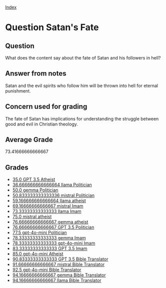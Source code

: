 
[Index](../../index.md)
# Question Satan's Fate
## Question
What does the content say about the fate of Satan and his followers in hell?

## Answer from notes
Satan and the evil spirits who follow him will be thrown into hell for eternal punishment.

## Concern used for grading
The fate of Satan has implications for understanding the struggle between good and evil in Christian theology.

## Average Grade
73.41666666666667

## Grades
 * [35.0 GPT 3.5 Atheist](../answers/GPT_3.5_Atheist/Satan_s_Fate.md)
 * [36.666666666666664 llama Politician](../answers/llama_Politician/Satan_s_Fate.md)
 * [50.0 gemma Politician](../answers/gemma_Politician/Satan_s_Fate.md)
 * [50.833333333333336 mistral Politician](../answers/mistral_Politician/Satan_s_Fate.md)
 * [59.166666666666664 llama atheist](../answers/llama_atheist/Satan_s_Fate.md)
 * [69.16666666666667 mistral Imam](../answers/mistral_Imam/Satan_s_Fate.md)
 * [73.33333333333333 llama Imam](../answers/llama_Imam/Satan_s_Fate.md)
 * [75.0 mistral atheist](../answers/mistral_atheist/Satan_s_Fate.md)
 * [76.66666666666667 gemma atheist](../answers/gemma_atheist/Satan_s_Fate.md)
 * [76.66666666666667 GPT 3.5 Politician](../answers/GPT_3.5_Politician/Satan_s_Fate.md)
 * [77.5 gpt-4o-mini Politician](../answers/gpt-4o-mini_Politician/Satan_s_Fate.md)
 * [78.33333333333333 gemma Imam](../answers/gemma_Imam/Satan_s_Fate.md)
 * [78.33333333333333 gpt-4o-mini Imam](../answers/gpt-4o-mini_Imam/Satan_s_Fate.md)
 * [83.33333333333333 GPT 3.5 Imam](../answers/GPT_3.5_Imam/Satan_s_Fate.md)
 * [85.0 gpt-4o-mini Atheist](../answers/gpt-4o-mini_Atheist/Satan_s_Fate.md)
 * [90.83333333333333 GPT 3.5 Bible Translator](../answers/GPT_3.5_Bible_Translator/Satan_s_Fate.md)
 * [91.66666666666667 mistral Bible Translator](../answers/mistral_Bible_Translator/Satan_s_Fate.md)
 * [92.5 gpt-4o-mini Bible Translator](../answers/gpt-4o-mini_Bible_Translator/Satan_s_Fate.md)
 * [94.16666666666667 gemma Bible Translator](../answers/gemma_Bible_Translator/Satan_s_Fate.md)
 * [94.16666666666667 llama Bible Translator](../answers/llama_Bible_Translator/Satan_s_Fate.md)
